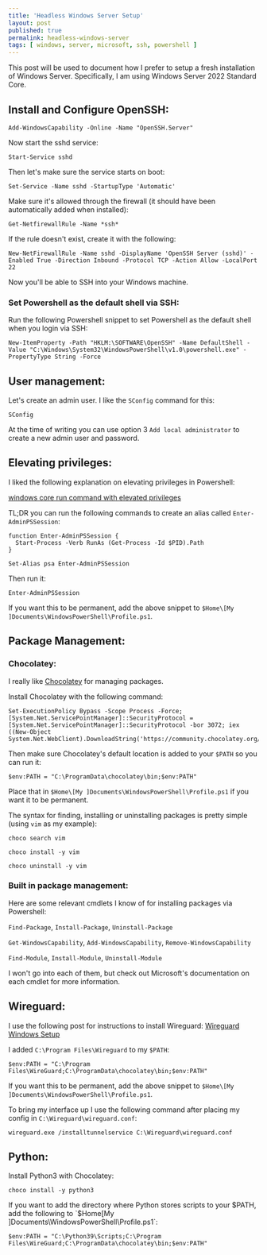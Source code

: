 ```yaml
---
title: 'Headless Windows Server Setup'
layout: post
published: true
permalink: headless-windows-server
tags: [ windows, server, microsoft, ssh, powershell ]
---
```


This post will be used to document how I prefer to setup a fresh installation of Windows Server. Specifically, I am using Windows Server 2022 Standard Core.


## Install and Configure OpenSSH:

```
Add-WindowsCapability -Online -Name "OpenSSH.Server"
```

Now start the sshd service:

```
Start-Service sshd
```

Then let's make sure the service starts on boot:

```
Set-Service -Name sshd -StartupType 'Automatic'
```

Make sure it's allowed through the firewall (it should have been automatically added when installed):

```
Get-NetfirewallRule -Name *ssh*
```

If the rule doesn't exist, create it with the following:

```
New-NetFirewallRule -Name sshd -DisplayName 'OpenSSH Server (sshd)' -Enabled True -Direction Inbound -Protocol TCP -Action Allow -LocalPort 22
```

Now you'll be able to SSH into your Windows machine. 

### Set Powershell as the default shell via SSH:

Run the following Powershell snippet to set Powershell as the default shell when you login via SSH:

```
New-ItemProperty -Path "HKLM:\SOFTWARE\OpenSSH" -Name DefaultShell -Value "C:\Windows\System32\WindowsPowerShell\v1.0\powershell.exe" -PropertyType String -Force
```

## User management:

Let's create an admin user. I like the `SConfig` command for this:

```
SConfig
```

At the time of writing you can use option 3 `Add local administrator` to create a new admin user and password.

## Elevating privileges:

I liked the following explanation on elevating privileges in Powershell:

[windows core run command with elevated privileges](https://stackoverflow.com/a/56199970)

TL;DR you can run the following commands to create an alias called `Enter-AdminPSSession`:

```
function Enter-AdminPSSession {
  Start-Process -Verb RunAs (Get-Process -Id $PID).Path
}

Set-Alias psa Enter-AdminPSSession
```

Then run it:

`Enter-AdminPSSession`

If you want this to be permanent, add the above snippet to `$Home\[My ]Documents\WindowsPowerShell\Profile.ps1`.

## Package Management:

### Chocolatey:

I really like [Chocolatey](https://chocolatey.org) for managing packages.

Install Chocolatey with the following command:

```
Set-ExecutionPolicy Bypass -Scope Process -Force; [System.Net.ServicePointManager]::SecurityProtocol = [System.Net.ServicePointManager]::SecurityProtocol -bor 3072; iex ((New-Object System.Net.WebClient).DownloadString('https://community.chocolatey.org/install.ps1'))
```

Then make sure Chocolatey's default location is added to your `$PATH` so you can run it:

```
$env:PATH = "C:\ProgramData\chocolatey\bin;$env:PATH"
```

Place that in `$Home\[My ]Documents\WindowsPowerShell\Profile.ps1` if you want it to be permanent.

The syntax for finding, installing or uninstalling packages is pretty simple (using `vim` as my example):

```
choco search vim
```

```
choco install -y vim 
```

```
choco uninstall -y vim 
```

### Built in package management:

Here are some relevant cmdlets I know of for installing packages via Powershell:

`Find-Package`, `Install-Package`, `Uninstall-Package`

`Get-WindowsCapability`, `Add-WindowsCapability`, `Remove-WindowsCapability`

`Find-Module`, `Install-Module`, `Uninstall-Module`

I won't go into each of them, but check out Microsoft's documentation on each cmdlet for more information.

## Wireguard:

I use the following post for instructions to install Wireguard: [Wireguard Windows Setup](https://r-pufky.github.io/docs/services/wireguard/windows-setup.html)

I added `C:\Program Files\Wireguard` to my `$PATH`:

```
$env:PATH = "C:\Program Files\WireGuard;C:\ProgramData\chocolatey\bin;$env:PATH"
```

If you want this to be permanent, add the above snippet to `$Home\[My ]Documents\WindowsPowerShell\Profile.ps1`.

To bring my interface up I use the following command after placing my config in `C:\Wireguard\wireguard.conf`:

```
wireguard.exe /installtunnelservice C:\Wireguard\wireguard.conf
```

## Python:

Install Python3 with Chocolatey:

```
choco install -y python3
```

If you want to add the directory where Python stores scripts to your $PATH, add the following to `$Home\[My ]Documents\WindowsPowerShell\Profile.ps1`:

```
$env:PATH = "C:\Python39\Scripts;C:\Program Files\WireGuard;C:\ProgramData\chocolatey\bin;$env:PATH"
```
